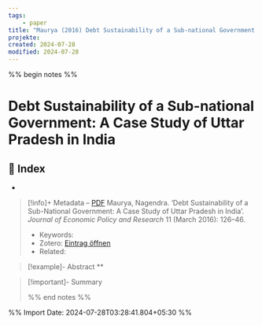 ```yaml
---
tags: 
    - paper
title: "Maurya (2016) Debt Sustainability of a Sub-national Government: A Case Study of Uttar Pradesh in India"
projekte: 
created: 2024-07-28
modified: 2024-07-28
---
```

%% begin notes %%

# Debt Sustainability of a Sub-national Government: A Case Study of Uttar Pradesh in India

## 📇 Index
- 

> [!info]+ Metadata – [PDF](zotero://open-pdf/library/items/MSA3GNIE)
> Maurya, Nagendra. ‘Debt Sustainability of a Sub-National Government: A Case Study of Uttar Pradesh in India’. _Journal of Economic Policy and Research_ 11 (March 2016): 126–46.
> 
> - Keywords: 
> - Zotero: [Eintrag öffnen](zotero://select/library/items/QY7T6WZE)
> - Related: 

> [!example]- Abstract
> **
 
> [!important]- Summary
> 
> %% end notes %%



%% Import Date: 2024-07-28T03:28:41.804+05:30 %%
